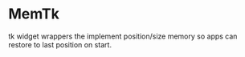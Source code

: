 # MemTk

tk widget wrappers the implement position/size memory
so apps can restore to last position on start.